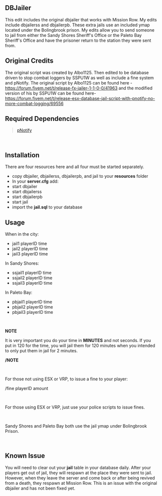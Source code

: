 ## DBJailer
This edit includes the original dbjailer that works with Mission Row.  My edits include dbjailerss and dbjailerpb.  These extra jails use an included ymap located under the Bolingbrook prison.  My edits allow you to send someone to jail from either the Sandy Shores Sheriff's Office or the Paleto Bay Sheriff's Office and have the prisoner return to the station they were sent from.
<br>
## Original Credits
The original script was created by Albo1125.  Then edited to be database driven to stop combat loggers by SSPU1W as well as include a fine system and pNotify.  The original script by Albo1125 can be found here - https://forum.fivem.net/t/release-fx-jailer-1-1-0-0/41963 and the modified version of his by SSPU1W can be found here- https://forum.fivem.net/t/release-esx-database-jail-script-with-pnotify-no-more-combat-logging/69556
<br>
## Required Dependencies
>[pNotify](https://forum.fivem.net/t/release-pnotify-in-game-js-notifications-using-noty/20659)
<br>

## Installation

There are four resources here and all four must be started separately.
- copy dbjailer, dbjailerss, dbjailerpb, and jail to your **resources** folder
- In your **server.cfg** add:
- start dbjailer
- start dbjailerss
- start dbjailerpb
- start jail
- import the **jail.sql** to your database

## Usage

When in the city:

- jail1 playerID time
- jail2 playerID time
- jail3 playerID time

In Sandy Shores:

- ssjail1 playerID time
- ssjail2 playerID time
- ssjail3 playerID time

In Paleto Bay:

- pbjail1 playerID time
- pbjail2 playerID time
- pbjail3 playerID time
<br>

**NOTE**<br>

It is very important you do your time in **MINUTES** and not seconds.  If you put in 120 for the time, you will jail them for 120 minutes when you intended to only put them in jail for 2 minutes.<br>

**/NOTE**

<br>

For those not using ESX or VRP, to issue a fine to your player:<br>

/fine playerID amount

<br>

For those using ESX or VRP, just use your police scripts to issue fines.

<br>

Sandy Shores and Paleto Bay both use the jail ymap under Bolingbrook Prison.

<br>

## Known Issue

You will need to clear out your **jail** table in your database daily.  After your players get out of jail, they will respawn at the place they were sent to jail.  However, when they leave the server and come back or after being revived from a death, they respawn at Mission Row.  This is an issue with the original dbjailer and has not been fixed yet. 
